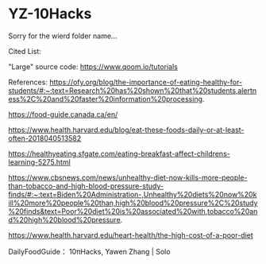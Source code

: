 # YZ-10Hacks

Sorry for the wierd folder name...

Cited List:

"Large" source code:
https://www.qoom.io/tutorials

References:
https://ofy.org/blog/the-importance-of-eating-healthy-for-students/#:~:text=Research%20has%20shown%20that%20students,alertness%2C%20and%20faster%20information%20processing.

https://food-guide.canada.ca/en/

https://www.health.harvard.edu/blog/eat-these-foods-daily-or-at-least-often-2018040513582

https://healthyeating.sfgate.com/eating-breakfast-affect-childrens-learning-5275.html

https://www.cbsnews.com/news/unhealthy-diet-now-kills-more-people-than-tobacco-and-high-blood-pressure-study-finds/#:~:text=Biden%20Administration-,Unhealthy%20diets%20now%20kill%20more%20people%20than,high%20blood%20pressure%2C%20study%20finds&text=Poor%20diet%20is%20associated%20with,tobacco%20and%20high%20blood%20pressure.

https://www.health.harvard.edu/heart-health/the-high-cost-of-a-poor-diet

DailyFoodGuide：
10πHacks, Yawen Zhang | Solo

